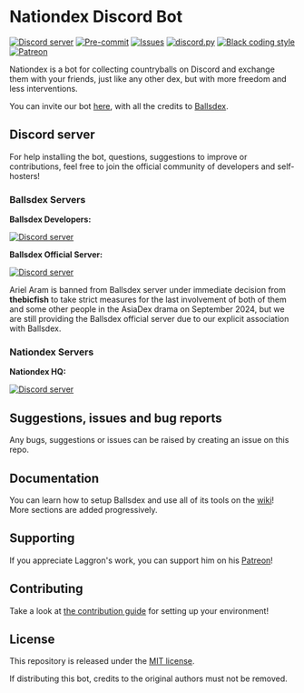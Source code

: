 # Nationdex Discord Bot

[![Discord server](https://img.shields.io/discord/1049118743101452329?color=7489d5&logo=discord&logoColor=ffffff)](https://discord.gg/Qn2Rkdkxwc)
[![Pre-commit](https://github.com/laggron42/BallsDex-DiscordBot/actions/workflows/pre-commit.yml/badge.svg)](https://github.com/laggron42/BallsDex-DiscordBot/actions/workflows/pre-commit.yml)
[![Issues](https://img.shields.io/github/issues/laggron42/BallsDex-DiscordBot)](https://github.com/laggron42/BallsDex-DiscordBot/issues)
[![discord.py](https://img.shields.io/badge/discord-py-blue.svg)](https://github.com/Rapptz/discord.py)
[![Black coding style](https://img.shields.io/badge/code%20style-black-000000.svg)](https://github.com/ambv/black)
[![Patreon](https://img.shields.io/badge/Patreon-donate-orange.svg)](https://patreon.com/retke)

Nationdex is a bot for collecting countryballs on Discord and exchange them with your friends, just like any other dex, but with more freedom and less interventions.

You can invite our bot [here](https://discord.com/application-directory/1207017704096141312), with all the credits to [Ballsdex](https://discord.com/api/oauth2/authorize?client_id=999736048596816014&permissions=537193536&scope=bot%20applications.commands).

## Discord server

For help installing the bot, questions, suggestions to improve or contributions, feel free to join the official community of developers and self-hosters!

### Ballsdex Servers
**Ballsdex Developers:**

[![Discord server](https://discord.com/api/guilds/1255250024741212262/embed.png?style=banner3)](https://discord.gg/PKKhee4fvy)

**Ballsdex Official Server:**

[![Discord server](https://discord.com/api/guilds/1049118743101452329/embed.png?style=banner2)](https://discord.gg/Qn2Rkdkxwc)

Ariel Aram is banned from Ballsdex server under immediate decision from **thebicfish** to take strict measures for the last involvement of both of them and some other people in the AsiaDex drama on September 2024, but we are still providing the Ballsdex official server due to our explicit association with Ballsdex.

### Nationdex Servers
**Nationdex HQ:**

[![Discord server](https://discord.com/api/guilds/1118965941221466194/embed.png?style=banner2)](https://discord.gg/tKh3n5uVnm)

## Suggestions, issues and bug reports

Any bugs, suggestions or issues can be raised by creating an issue on this repo.

## Documentation

You can learn how to setup Ballsdex and use all of its tools on the
[wiki](https://github.com/laggron42/BallsDex-Discordbot/wiki/)!
More sections are added progressively.

## Supporting

If you appreciate Laggron's work, you can support him on his [Patreon](https://patreon.com/retke)!

## Contributing

Take a look at [the contribution guide](CONTRIBUTING.md) for setting up your environment!

## License

This repository is released under the [MIT license](https://opensource.org/licenses/MIT).

If distributing this bot, credits to the original authors must not be removed.
